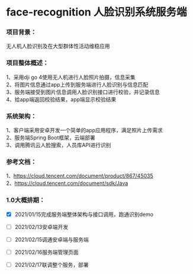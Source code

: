 # face-recognition 人脸识别系统服务端

### 项目背景：
无人机人脸识别及在大型群体性活动维稳应用

### 项目整体概述：
1、采用dji go 4使用无人机进行人脸照片拍摄，信息采集    
2、将图片信息通过app上传到服务端进行人脸识别与信息匹配  
3、服务端接受到图片信息调用人脸识别接口进行校验，并记录信息  
4、给app端返回校验结果，app端显示校验结果  

### 系统架构：
1、客户端采用安卓开发一个简单的app应用程序，满足照片上传需求  
2、服务端Spring Boot框架，云端部署  
3、调用腾讯云人脸搜索，人员库API进行识别  

### 参考文档：
1、https://cloud.tencent.com/document/product/867/45035  
2、https://cloud.tencent.com/document/sdk/Java  


### 1.0大概排期：
- [x] 2021/01/15完成服务端整体架构与接口调用，跑通识别demo
- [ ] 2021/02/13安卓端开发
- [ ] 2021/02/15调通安卓端与服务端
- [ ] 2021/02/16服务端管理页面
- [ ] 2021/02/17联调整个服务，部署



